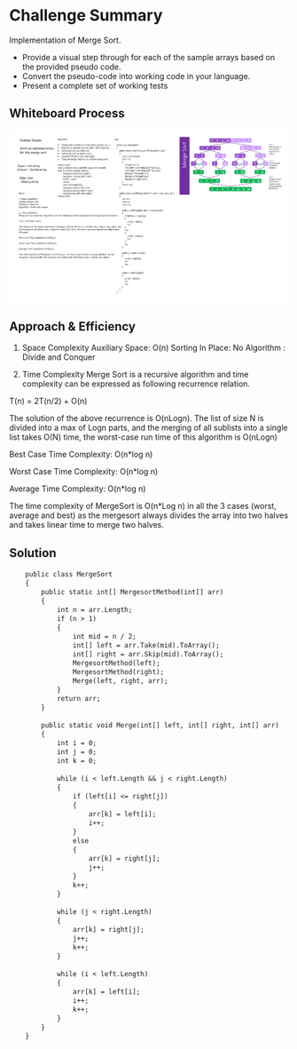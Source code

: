 # Challenge Summary
Implementation of Merge Sort.

- Provide a visual step through for each of the sample arrays based on the provided pseudo code.
- Convert the pseudo-code into working code in your language.
- Present a complete set of working tests


## Whiteboard Process
![](./Whiteboard.png)
## Approach & Efficiency
1. Space Complexity
Auxiliary Space: O(n)
Sorting In Place: No
Algorithm : Divide and Conquer

2. Time Complexity
Merge Sort is a recursive algorithm and time complexity can be expressed as following recurrence relation.

T(n) = 2T(n/2) + O(n)

The solution of the above recurrence is O(nLogn). The list of size N is divided into a max of Logn parts, and the merging of all sublists into a single list takes O(N) time, the worst-case run time of this algorithm is O(nLogn)

Best Case Time Complexity: O(n*log n)

Worst Case Time Complexity: O(n*log n)

Average Time Complexity: O(n*log n)

The time complexity of MergeSort is O(n*Log n) in all the 3 cases (worst, average and best) as the mergesort always divides the array into two halves and takes linear time to merge two halves.


## Solution
```
    public class MergeSort
    {
        public static int[] MergesortMethod(int[] arr)
        {
            int n = arr.Length;
            if (n > 1)
            {
                int mid = n / 2;
                int[] left = arr.Take(mid).ToArray();
                int[] right = arr.Skip(mid).ToArray();
                MergesortMethod(left);
                MergesortMethod(right);
                Merge(left, right, arr);
            }
            return arr;
        }

        public static void Merge(int[] left, int[] right, int[] arr)
        {
            int i = 0;
            int j = 0;
            int k = 0;

            while (i < left.Length && j < right.Length)
            {
                if (left[i] <= right[j])
                {
                    arr[k] = left[i];
                    i++;
                }
                else
                {
                    arr[k] = right[j];
                    j++;
                }
                k++;
            }

            while (j < right.Length)
            {
                arr[k] = right[j];
                j++;
                k++;
            }

            while (i < left.Length)
            {
                arr[k] = left[i];
                i++;
                k++;
            }
        }
    }
```

